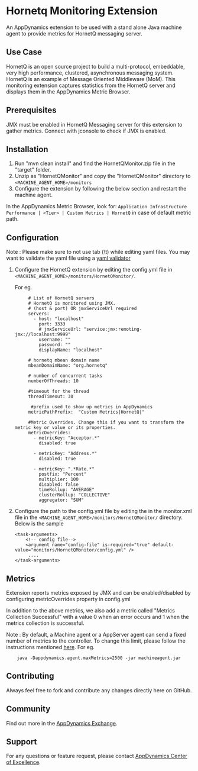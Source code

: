  Hornetq Monitoring Extension
=============================
An AppDynamics extension to be used with a stand alone Java machine agent to provide metrics for HornetQ messaging server.

## Use Case ##
HornetQ is an open source project to build a multi-protocol, embeddable, very high performance, clustered, asynchronous messaging system. HornetQ is an example of Message Oriented Middleware (MoM).
This monitoring extension captures statistics from the HornetQ server and displays them in the AppDynamics Metric Browser.

## Prerequisites ##
JMX must be enabled in HornetQ Messaging server for this extension to gather metrics. Connect with jconsole to check if JMX is enabled.

## Installation ##
1. Run "mvn clean install" and find the HornetQMonitor.zip file in the "target" folder.
2. Unzip as "HornetQMonitor" and copy the "HornetQMonitor" directory to `<MACHINE_AGENT_HOME>/monitors`
3. Configure the extension by following the below section and restart the machine agent.

In the AppDynamics Metric Browser, look for: `Application Infrastructure Performance | <Tier> | Custom Metrics | HornetQ` in case of default metric path.

## Configuration ##
Note : Please make sure to not use tab (\t) while editing yaml files. You may want to validate the yaml file using a [yaml validator](http://yamllint.com/)

1. Configure the HornetQ extension by editing the config.yml file in `<MACHINE_AGENT_HOME>/monitors/HornetQMonitor/`. 

   For eg.
   ```
        # List of HornetQ servers
        # HornetQ is monitored using JMX.
        # (host & port) OR jmxServiceUrl required
        servers:
          - host: "localhost"
            port: 3333
            # jmxServiceUrl: "service:jmx:remoting-jmx://localhost:9999"
            username: ""
            password: ""
            displayName: "localhost"

        # hornetq mbean domain name
        mbeanDomainName: "org.hornetq"

        # number of concurrent tasks
        numberOfThreads: 10

        #timeout for the thread
        threadTimeout: 30

         #prefix used to show up metrics in AppDynamics
        metricPathPrefix:  "Custom Metrics|HornetQ|"

        #Metric Overrides. Change this if you want to transform the metric key or value or its properties.
        metricOverrides:
          - metricKey: "Acceptor.*"
            disabled: true
  
          - metricKey: "Address.*"
            disabled: true

          - metricKey: ".*Rate.*"
            postfix: "Percent"
            multiplier: 100
            disabled: false
            timeRollup: "AVERAGE"
            clusterRollup: "COLLECTIVE"
            aggregator: "SUM"
   ```
3. Configure the path to the config.yml file by editing the <task-arguments> in the monitor.xml file in the `<MACHINE_AGENT_HOME>/monitors/HornetQMonitor/` directory. Below is the sample

     ```
     <task-arguments>
         <!-- config file-->
         <argument name="config-file" is-required="true" default-value="monitors/HornetQMonitor/config.yml" />
          ....
     </task-arguments>
    ```

## Metrics ##
Extension reports metrics exposed by JMX and can be enabled/disabled by configuring metricOverrides property in config.yml

In addition to the above metrics, we also add a metric called "Metrics Collection Successful" with a value 0 when an error occurs and 1 when the metrics collection is successful.

Note : By default, a Machine agent or a AppServer agent can send a fixed number of metrics to the controller. To change this limit, please follow the instructions mentioned [here](http://docs.appdynamics.com/display/PRO14S/Metrics+Limits).
For eg.  
```    
    java -Dappdynamics.agent.maxMetrics=2500 -jar machineagent.jar
```

## Contributing ##
Always feel free to fork and contribute any changes directly here on GitHub.

## Community ##

Find out more in the [AppDynamics Exchange][].

## Support ##

For any questions or feature request, please contact [AppDynamics Center of Excellence][].

[AppDynamics Exchange]: http://community.appdynamics.com/t5/eXchange-Community-AppDynamics/Hornetq-Monitoring-Extension/idi-p/18631
[AppDynamics Center of Excellence]: mailto:help@appdynamics.com
